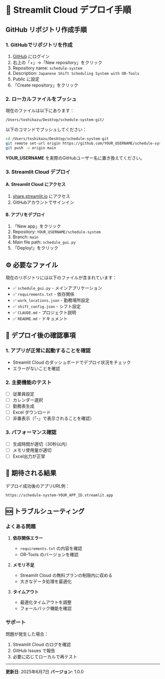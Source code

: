 # 🚀 Streamlit Cloud デプロイ手順

## GitHub リポジトリ作成手順

### 1. GitHubでリポジトリを作成
1. [GitHub](https://github.com) にログイン
2. 右上の「+」→「New repository」をクリック
3. Repository name: `schedule-system`
4. Description: `Japanese Shift Scheduling System with OR-Tools`
5. Public に設定
6. 「Create repository」をクリック

### 2. ローカルファイルをプッシュ
現在のファイルは以下にあります：
```
/Users/toshikazu/Desktop/schedule-system-git/
```

以下のコマンドでプッシュしてください：

```bash
cd /Users/toshikazu/Desktop/schedule-system-git
git remote set-url origin https://github.com/YOUR_USERNAME/schedule-system.git
git push -u origin main
```

**YOUR_USERNAME** を実際のGitHubユーザー名に置き換えてください。

### 3. Streamlit Cloud デプロイ

#### A. Streamlit Cloud にアクセス
1. [share.streamlit.io](https://share.streamlit.io) にアクセス
2. GitHubアカウントでサインイン

#### B. アプリをデプロイ
1. 「New app」をクリック
2. Repository: `YOUR_USERNAME/schedule-system`
3. Branch: `main`
4. Main file path: `schedule_gui.py`
5. 「Deploy!」をクリック

## ⚙️ 必要なファイル

現在のリポジトリには以下のファイルが含まれています：

- ✅ `schedule_gui.py` - メインアプリケーション
- ✅ `requirements.txt` - 依存関係
- ✅ `work_locations.json` - 勤務場所設定
- ✅ `shift_config.json` - シフト設定
- ✅ `CLAUDE.md` - プロジェクト説明
- ✅ `README.md` - ドキュメント

## 🔧 デプロイ後の確認事項

### 1. アプリが正常に起動することを確認
- Streamlit Cloud のダッシュボードでデプロイ状況をチェック
- エラーがないことを確認

### 2. 主要機能のテスト
- [ ] 従業員設定
- [ ] カレンダー選択
- [ ] 勤務表生成
- [ ] Excel ダウンロード
- [ ] 非番表示（「-」で表示されることを確認）

### 3. パフォーマンス確認
- [ ] 生成時間が適切（30秒以内）
- [ ] メモリ使用量が適切
- [ ] Excel出力が正常

## 🎯 期待される結果

デプロイ成功後のアプリURL例：
```
https://schedule-system-YOUR_APP_ID.streamlit.app
```

## 🆘 トラブルシューティング

### よくある問題

1. **依存関係エラー**
   - `requirements.txt` の内容を確認
   - OR-Tools のバージョンを確認

2. **メモリ不足**
   - Streamlit Cloud の無料プランの制限内に収める
   - 大きなデータ処理を最適化

3. **タイムアウト**
   - 最適化タイムアウトを調整
   - フォールバック機能を確認

### サポート

問題が発生した場合：
1. Streamlit Cloud のログを確認
2. GitHub Issues で報告
3. 必要に応じてローカルで再テスト

---

**更新日**: 2025年6月7日
**バージョン**: 1.0.0